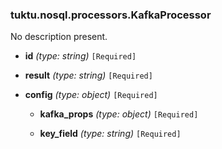 ### tuktu.nosql.processors.KafkaProcessor
No description present.

  * **id** *(type: string)* `[Required]`

  * **result** *(type: string)* `[Required]`

  * **config** *(type: object)* `[Required]`

    * **kafka_props** *(type: object)* `[Required]`

    * **key_field** *(type: string)* `[Required]`

